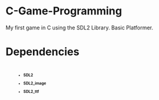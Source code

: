<style>
  li{font-size = 10px;}
</style>
# C-Game-Programming
My first game in C using the SDL2 Library. Basic Platformer.

<h1>Dependencies<h1>

<ul>
  <li style="font-size:10px;"><p>SDL2</p></li>
  <li style="font-size:10px;"><p>SDL2_image</p></li>
  <li style="font-size:10px;"><p>SDL2_ttf</p></li>
</ul>
